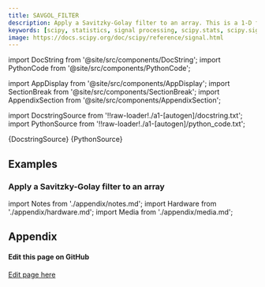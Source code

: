 ```yaml
---
title: SAVGOL_FILTER
description: Apply a Savitzky-Golay filter to an array. This is a 1-D filter. If `x`  has dimension greater than 1, `axis` determines the axis along which the filter is applied.
keywords: [scipy, statistics, signal processing, scipy.stats, scipy.signal, scipy.signal.savgol_filter]
image: https://docs.scipy.org/doc/scipy/reference/signal.html
---
```


[//]: # (Custom component imports)

import DocString from '@site/src/components/DocString';
import PythonCode from '@site/src/components/PythonCode';

import AppDisplay from '@site/src/components/AppDisplay';
import SectionBreak from '@site/src/components/SectionBreak';
import AppendixSection from '@site/src/components/AppendixSection';

[//]: # (Docstring)

import DocstringSource from '!!raw-loader!./a1-[autogen]/docstring.txt';
import PythonSource from '!!raw-loader!./a1-[autogen]/python_code.txt';


<DocString>{DocstringSource}</DocString>
<PythonCode GLink='SCIPY/signal/SAVGOL_FILTER/SAVGOL_FILTER.py'>{PythonSource}</PythonCode>


<SectionBreak />

    

[//]: # (Examples)

## Examples

### Apply a Savitzky-Golay filter to an array

<AppDisplay 
  GLink='SCIPY/signal/SAVGOL_FILTER'
  nodeLabel='SAVGOL_FILTER'>
</AppDisplay>

<SectionBreak />

    

[//]: # (Appendix)

import Notes from './appendix/notes.md';
import Hardware from './appendix/hardware.md';
import Media from './appendix/media.md';

## Appendix

<AppendixSection index={0} folderPath='nodes/SCIPY/signal/SAVGOL_FILTER/appendix/'><Notes /></AppendixSection>
<AppendixSection index={1} folderPath='nodes/SCIPY/signal/SAVGOL_FILTER/appendix/'><Hardware /></AppendixSection>
<AppendixSection index={2} folderPath='nodes/SCIPY/signal/SAVGOL_FILTER/appendix/'><Media /></AppendixSection>

<SectionBreak />

[//]: # (Edit page on GitHub)

#### Edit this page on GitHub

[Edit page here](https://github.com/flojoy-ai/docs/tree/main/docs/nodes/SCIPY/SIGNAL/SAVGOL_FILTER)


